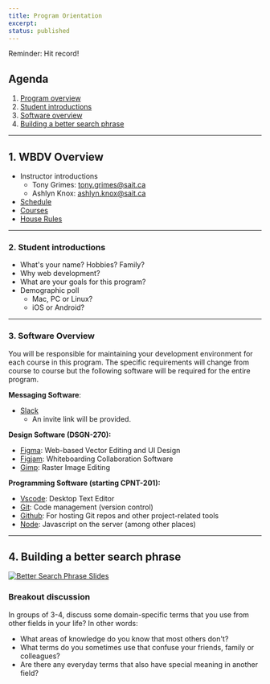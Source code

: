 ```yaml
---
title: Program Orientation
excerpt: 
status: published
---
```


Reminder: Hit record!

## Agenda
1. [Program overview](#1-wbdv-overview)
2. [Student introductions](#2-student-introductions)
3. [Software overview](#3-software-overview)
4. [Building a better search phrase](#4-building-a-better-search-phrase)

---

## 1. WBDV Overview
- Instructor introductions
    - Tony Grimes: [tony.grimes@sait.ca](mailto:tony.grimes@sait.ca)
    - Ashlyn Knox: [ashlyn.knox@sait.ca](mailto:ashlyn.knox@sait.ca)
- [Schedule](/)
- [Courses](/courses)
- [House Rules](/house-rules)

---

### 2. Student introductions
- What's your name? Hobbies? Family?
- Why web development?
- What are your goals for this program?
- Demographic poll
    - Mac, PC or Linux?
    - iOS or Android?

---

### 3. Software Overview
You will be responsible for maintaining your development environment for each course in this program. The specific requirements will change from course to course but the following software will be required for the entire program.

**Messaging Software**:
- [Slack](https://slack.com/intl/en-ca/downloads/)
  - An invite link will be provided.

**Design Software (DSGN-270):**
- [Figma](https://figma.com): Web-based Vector Editing and UI Design
- [Figjam](https://www.figma.com/figjam/): Whiteboarding Collaboration Software 
- [Gimp](https://www.gimp.org/): Raster Image Editing


**Programming Software (starting CPNT-201):**  
- [Vscode](https://code.visualstudio.com/): Desktop Text Editor
- [Git](https://git-scm.com/): Code management (version control)
- [Github](https://github.com): For hosting Git repos and other project-related tools
- [Node](https://nodejs.org/en/): Javascript on the server (among other places)

---

## 4. Building a better search phrase
[![Better Search Phrase Slides](/images/slides/better-search-phrases.png)](https://sait-wbdv.github.io/slides/w23/dsgn-270/better-search-phrases.html)


### Breakout discussion
In groups of 3-4, discuss some domain-specific terms that you use from other fields in your life? In other words:
- What areas of knowledge do you know that most others don't?
- What terms do you sometimes use that confuse your friends, family or colleagues?
- Are there any everyday terms that also have special meaning in another field?